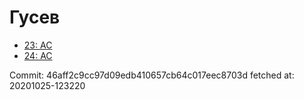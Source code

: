 # Гусев
- [23: AC](23.md)
- [24: AC](24.md)

Commit: 46aff2c9cc97d09edb410657cb64c017eec8703d
 fetched at: 20201025-123220
